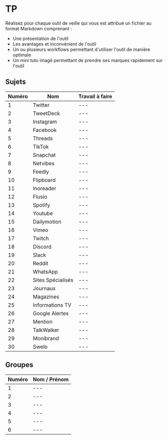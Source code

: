 # TP

Réalisez pour chaque outil de veille qui vous est attribué un fichier au format Markdown comprenant : 

- Une présentation de l'outil
- Les avantages et inconvénient de l'outil
- Un ou plusieurs workflows permettant d'utiliser l'outil de manière optimale
- Un mini tuto imagé permettant de prendre ses marques rapidement sur l'outil

## Sujets

| Numéro | Nom | Travail à faire |
| --- | --- | --- |
| 1 | Twitter | --- |
| 2 | TweetDeck | --- |
| 3 | Instagram | --- |
| 4 | Facebook | --- |
| 5 | Threads | --- |
| 6 | TikTok | --- |
| 7 | Snapchat | --- |
| 8 | Netvibes | --- |
| 9 | Feedly | --- |
| 10 | Flipboard | --- |
| 11 | Inoreader | --- |
| 12 | Flusio | --- |
| 13 | Spotify | --- |
| 14 | Youtube | --- |
| 15 | Dailymotion | --- |
| 16 | Vimeo | --- |
| 17 | Twitch | --- |
| 18 | Discord | --- |
| 19 | Slack | --- |
| 20 | Reddit | --- |
| 21 | WhatsApp | --- |
| 22 | Sites Spécialisés | --- |
| 23 | Journaux | --- |
| 24 | Magazines | --- |
| 25 | Informations TV | --- |
| 26 | Google Alertes | --- |
| 27 | Mention | --- |
| 28 | TalkWalker | --- |
| 29 | Monibrand | --- |
| 30 | Swelo | --- |

## Groupes

| Numéro | Nom / Prénom |
| --- | --- |
| 1 | --- |
| 2 | --- |
| 3 | --- |
| 4 | --- |
| 5 | --- |
| 6 | --- |

